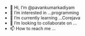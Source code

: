 - 👋 Hi, I’m @pavankumarkadiyam
- 👀 I’m interested in ...programming
- 🌱 I’m currently learning ...Corejava
- 💞️ I’m looking to collaborate on ...
- 📫 How to reach me ...

<!---
pavankumarkadiyam/pavankumarkadiyam is a ✨ special ✨ repository because its `README.md` (this file) appears on your GitHub profile.
You can click the Preview link to take a look at your changes.
--->

